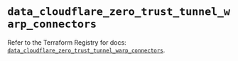 # `data_cloudflare_zero_trust_tunnel_warp_connectors`

Refer to the Terraform Registry for docs: [`data_cloudflare_zero_trust_tunnel_warp_connectors`](https://registry.terraform.io/providers/cloudflare/cloudflare/5.9.0/docs/data-sources/zero_trust_tunnel_warp_connectors).
